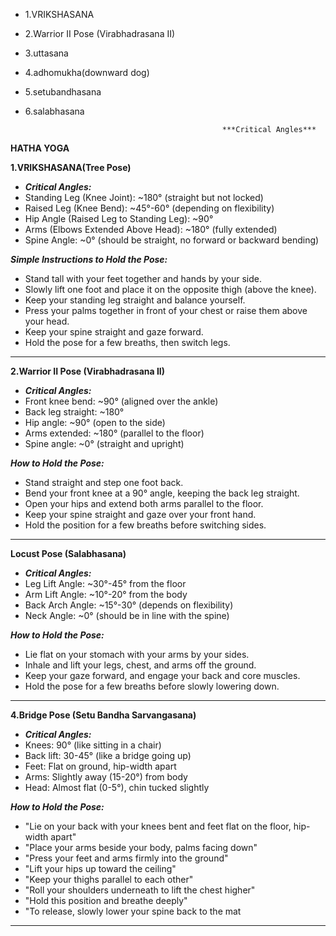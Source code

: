 
- 1.VRIKSHASANA
- 2.Warrior II Pose (Virabhadrasana II)
- 3.uttasana
- 4.adhomukha(downward dog)
- 5.setubandhasana
- 6.salabhasana
                                                  
                                                  
                                                  ***Critical Angles***
**HATHA YOGA**

**1.VRIKSHASANA(Tree Pose)**
- ***Critical Angles:***
- Standing Leg (Knee Joint): ~180° (straight but not locked) 
- Raised Leg (Knee Bend): ~45°-60° (depending on flexibility)
- Hip Angle (Raised Leg to Standing Leg): ~90°
- Arms (Elbows Extended Above Head): ~180° (fully extended)
- Spine Angle: ~0° (should be straight, no forward or backward bending)

***Simple Instructions to Hold the Pose:***

- Stand tall with your feet together and hands by your side.
- Slowly lift one foot and place it on the opposite thigh (above the knee).
- Keep your standing leg straight and balance yourself.
- Press your palms together in front of your chest or raise them above your head.
- Keep your spine straight and gaze forward.
- Hold the pose for a few breaths, then switch legs.

***********************************************************************
**2.Warrior II Pose (Virabhadrasana II)**
- ***Critical Angles:***
- Front knee bend: ~90° (aligned over the ankle)
- Back leg straight: ~180°
- Hip angle: ~90° (open to the side)
- Arms extended: ~180° (parallel to the floor)
- Spine angle: ~0° (straight and upright)

***How to Hold the Pose:***
- Stand straight and step one foot back.
- Bend your front knee at a 90° angle, keeping the back leg straight.
- Open your hips and extend both arms parallel to the floor.
- Keep your spine straight and gaze over your front hand.
- Hold the position for a few breaths before switching sides.
************************************************************************

**Locust Pose (Salabhasana)**
- ***Critical Angles:***
- Leg Lift Angle: ~30°-45° from the floor
- Arm Lift Angle: ~10°-20° from the body
- Back Arch Angle: ~15°-30° (depends on flexibility)
- Neck Angle: ~0° (should be in line with the spine)

***How to Hold the Pose:***
- Lie flat on your stomach with your arms by your sides.
- Inhale and lift your legs, chest, and arms off the ground.
- Keep your gaze forward, and engage your back and core muscles.
- Hold the pose for a few breaths before slowly lowering down.
************************************************************************

**4.Bridge Pose (Setu Bandha Sarvangasana)**
- ***Critical Angles:***
- Knees: 90° (like sitting in a chair)
- Back lift: 30-45° (like a bridge going up)
- Feet: Flat on ground, hip-width apart
- Arms: Slightly away (15-20°) from body
- Head: Almost flat (0-5°), chin tucked slightly

***How to Hold the Pose:***
- "Lie on your back with your knees bent and feet flat on the floor, hip-width apart"
- "Place your arms beside your body, palms facing down"
- "Press your feet and arms firmly into the ground"
- "Lift your hips up toward the ceiling"
- "Keep your thighs parallel to each other"
- "Roll your shoulders underneath to lift the chest higher"
- "Hold this position and breathe deeply"
- "To release, slowly lower your spine back to the mat
************************************************************************
